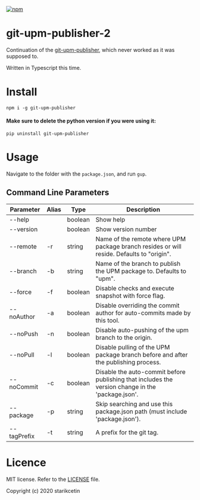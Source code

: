 [![npm](https://img.shields.io/npm/dt/git-upm-publisher?label=npmjs&style=plastic)](https://www.npmjs.com/package/git-upm-publisher)

# git-upm-publisher-2
Continuation of the [git-upm-publisher](https://github.com/starikcetin/git-upm-publisher), which never worked as it was supposed to.

Written in Typescript this time.

# Install

```shell
npm i -g git-upm-publisher
```

#### Make sure to delete the python version if you were using it:

```shell
pip uninstall git-upm-publisher
```

# Usage

Navigate to the folder with the `package.json`, and run `gup`.

## Command Line Parameters

| Parameter   | Alias | Type    | Description                                                                                       |
|-------------|-------|---------|---------------------------------------------------------------------------------------------------|
| --help      |       | boolean | Show help                                                                                         |
| --version   |       | boolean | Show version number                                                                               |
| --remote    | -r    | string  | Name of the remote where UPM package branch resides or will reside. Defaults to "origin".         |
| --branch    | -b    | string  | Name of the branch to publish the UPM package to. Defaults to "upm".                              |
| --force     | -f    | boolean | Disable checks and execute snapshot with force flag.                                              |
| --noAuthor  | -a    | boolean | Disable overriding the commit author for auto-commits made by this tool.                          |
| --noPush    | -n    | boolean | Disable auto-pushing of the upm branch to the origin.                                             |
| --noPull    | -l    | boolean | Disable pulling of the UPM package branch before and after the publishing process.                |
| --noCommit  | -c    | boolean | Disable the auto-commit before publishing that includes the version change in the 'package.json'. |
| --package   | -p    | string  | Skip searching and use this package.json path (must include 'package.json').                      |
| --tagPrefix | -t    | string  | A prefix for the git tag.                                                                         |


# Licence
MIT license. Refer to the [LICENSE](LICENSE) file.

Copyright (c) 2020 starikcetin
